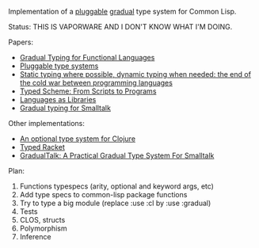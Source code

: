 Implementation of a [pluggable](http://bracha.org/pluggable-types.pdf "Pluggable type systems") [gradual](http://ecee.colorado.edu/~siek/gradualtyping.html "Gradual typing") type system for Common Lisp.

Status: THIS IS VAPORWARE AND I DON'T KNOW WHAT I'M DOING.

Papers:

* [Gradual Typing for Functional Languages](http://www.cs.colorado.edu/~siek/pubs/pubs/2006/siek06:_gradual.pdf)
* [Pluggable type systems](http://citeseerx.ist.psu.edu/viewdoc/summary?doi=10.1.1.175.1460)
* [Static typing where possible, dynamic typing when needed: the end of the cold war between programming languages](http://citeseerx.ist.psu.edu/viewdoc/download?doi=10.1.1.69.5966&rep=rep1&type=pdf)
* [Typed Scheme: From Scripts to Programs](http://www.ccs.neu.edu/racket/pubs/dissertation-tobin-hochstadt.pdf)
* [Languages as Libraries](http://www.cs.utah.edu/plt/publications/pldi11-tscff.pdf)
* [Gradual typing for Smalltalk](http://pleiad.cl/research/publications?key=allendeAl-scp2013)

Other implementations:

* [An optional type system for Clojure](https://github.com/clojure/core.typed)
* [Typed Racket](http://docs.racket-lang.org/ts-guide/)
* [GradualTalk: A Practical Gradual Type System For Smalltalk](http://pleiad.cl/research/software/gradualtalk)

Plan:

1. Functions typespecs (arity, optional and keyword args, etc)
2. Add type specs to common-lisp package functions
3. Try to type a big module (replace :use :cl by :use :gradual)
4. Tests
5. CLOS, structs
6. Polymorphism
7. Inference